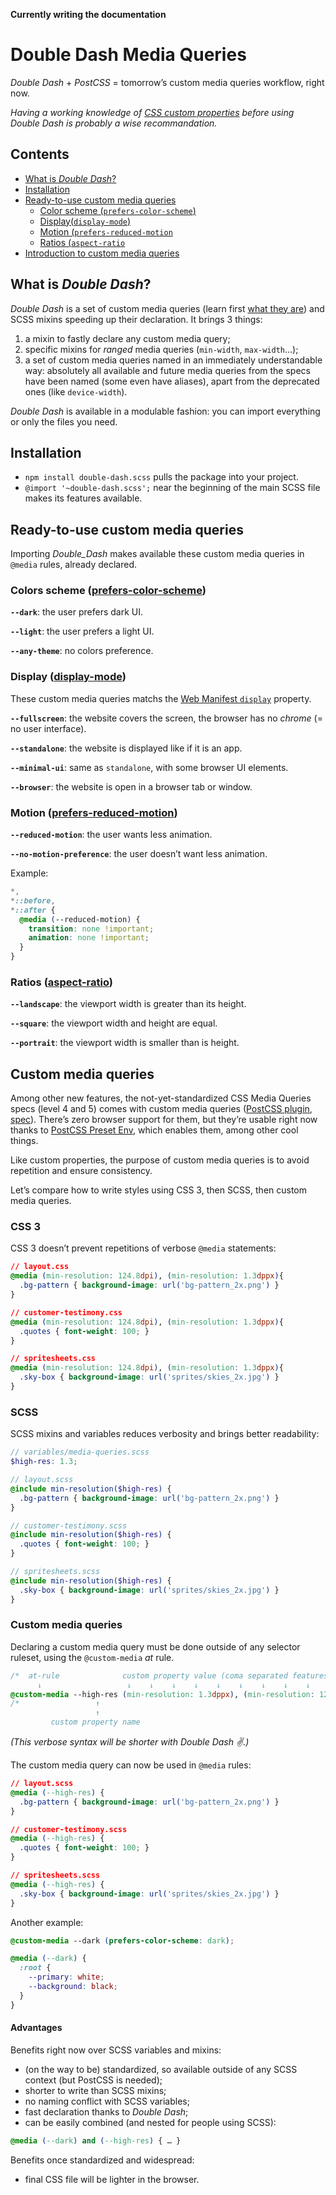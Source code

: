 **Currently writing the documentation**

# Double Dash Media Queries

_Double Dash_ + _PostCSS_ = tomorrow’s custom media queries workflow, right now.

_Having a working knowledge of [CSS custom properties](https://vinceumo.github.io/devNotes/css/2019/02/20/css-customs-properties.html) before using Double Dash is probably a wise recommandation._

## Contents

- [What is _Double Dash_?](#what-is-double-dash)
- [Installation](#installation)
- [Ready-to-use custom media queries](#ready-to-use-custom-media-queries)
  - [Color scheme (`prefers-color-scheme`)](#colors-scheme-prefers-color-scheme)
  - [Display(`display-mode`)](#display-display-mode)
  - [Motion (`prefers-reduced-motion`](#motion-prefers-reduced-motion)
  - [Ratios (`aspect-ratio`](#ratios-aspect-ratio)
- [Introduction to custom media queries](#custom-media-queries)

## What is _Double Dash_?

_Double Dash_ is a set of custom media queries (learn first [what they are](#custom-media-queries)) and SCSS mixins speeding up their declaration. It brings 3 things:

1. a mixin to fastly declare any custom media query;
2. specific mixins for *ranged* media queries (`min-width`, `max-width`…);
3. a set of custom media queries named in an immediately understandable way: absolutely all available and future media queries from the specs have been named (some even have aliases), apart from the deprecated ones (like `device-width`).

*Double Dash* is available in a modulable fashion: you can import everything or only the files you need.

## Installation

- `npm install double-dash.scss` pulls the package into your project.
- `@import '~double-dash.scss';` near the beginning of the main SCSS file makes its features available.

## Ready-to-use custom media queries

Importing *Double_Dash* makes available these custom media queries in `@media` rules, already declared.

### Colors scheme ([prefers-color-scheme](https://developer.mozilla.org/en-US/docs/Web/CSS/@media/prefers-color-scheme))

**`--dark`**: the user prefers dark UI.

**`--light`**: the user prefers a light UI.

**`--any-theme`**: no colors preference.

### Display ([display-mode](https://developer.mozilla.org/en-US/docs/Web/CSS/@media/display-mode))

These custom media queries matchs the [Web Manifest `display`]([https://developer.mozilla.org/en-US/docs/Web/Manifest#display](https://developer.mozilla.org/en-US/docs/Web/Manifest#display)) property.

**`--fullscreen`**: the website covers the screen, the browser has no _chrome_ (= no user interface).

**`--standalone`**: the website is displayed like if it is an app.

**`--minimal-ui`**: same as `standalone`, with some browser UI elements.

**`--browser`**: the website is open in a browser tab or window.

### Motion ([prefers-reduced-motion](https://developer.mozilla.org/en-US/docs/Web/CSS/@media/prefers-reduced-motion))

**`--reduced-motion`**: the user wants less animation.

**`--no-motion-preference`**: the user doesn’t want less animation.

Example:
```scss
*,
*::before,
*::after {
  @media (--reduced-motion) {
    transition: none !important;
    animation: none !important;
  }
}
```

### Ratios ([aspect-ratio](https://developer.mozilla.org/en-US/docs/Web/CSS/@media/aspect-ratio))

**`--landscape`**: the viewport width is greater than its height.

**`--square`**: the viewport width and height are equal.

**`--portrait`**: the viewport width is smaller than is height.

## Custom media queries

Among other new features, the not-yet-standardized CSS Media Queries specs (level 4 and 5) comes with custom media queries ([PostCSS plugin](https://github.com/postcss/postcss-custom-media), [spec](https://drafts.csswg.org/mediaqueries-5/#custom-mq)). There’s zero browser support for them, but they’re usable right now thanks to [PostCSS Preset Env](https://github.com/csstools/postcss-preset-env), which enables them, among other cool things.

Like custom properties, the purpose of custom media queries is to avoid repetition and ensure consistency.

Let’s compare how to write styles using CSS 3, then SCSS, then custom media queries.

### CSS 3

CSS 3 doesn’t prevent repetitions of verbose `@media` statements:
```css
// layout.css
@media (min-resolution: 124.8dpi), (min-resolution: 1.3dppx){
  .bg-pattern { background-image: url('bg-pattern_2x.png') }
}

// customer-testimony.css
@media (min-resolution: 124.8dpi), (min-resolution: 1.3dppx){
  .quotes { font-weight: 100; }
}

// spritesheets.css
@media (min-resolution: 124.8dpi), (min-resolution: 1.3dppx){
  .sky-box { background-image: url('sprites/skies_2x.jpg') }
}
```

### SCSS

SCSS mixins and variables reduces verbosity and brings better readability:
```scss
// variables/media-queries.scss
$high-res: 1.3;

// layout.scss
@include min-resolution($high-res) {
  .bg-pattern { background-image: url('bg-pattern_2x.png') }
}

// customer-testimony.scss
@include min-resolution($high-res) {
  .quotes { font-weight: 100; }
}

// spritesheets.scss
@include min-resolution($high-res) {
  .sky-box { background-image: url('sprites/skies_2x.jpg') }
}
```

### Custom media queries

Declaring a custom media query must be done outside of any selector ruleset, using the `@custom-media` _at_ rule.

```css
/*  at-rule              custom property value (coma separated features list)
      ↓                   ↓    ↓    ↓    ↓    ↓    ↓    ↓    ↓    ↓    ↓    ↓                           */
@custom-media --high-res (min-resolution: 1.3dppx), (min-resolution: 124.8dpi);
/*                 ↑
                   ↑
         custom property name                                              */
```

*(This verbose syntax will be shorter with Double Dash ✌️.)*

The custom media query can now be used in `@media` rules: 

```css
// layout.scss
@media (--high-res) {
  .bg-pattern { background-image: url('bg-pattern_2x.png') }
}

// customer-testimony.scss
@media (--high-res) {
  .quotes { font-weight: 100; }
}

// spritesheets.scss
@media (--high-res) {
  .sky-box { background-image: url('sprites/skies_2x.jpg') }
}
```

Another example:
```css
@custom-media --dark (prefers-color-scheme: dark);

@media (--dark) {
  :root {
    --primary: white;
    --background: black;
  }
}
```

#### Advantages

Benefits right now over SCSS variables and mixins:
- (on the way to be) standardized, so available outside of any SCSS context (but PostCSS is needed);
- shorter to write than SCSS mixins;
- no naming conflict with SCSS variables;
- fast declaration thanks to *Double Dash*;
- can be easily combined (and nested for people using SCSS):
```css
@media (--dark) and (--high-res) { … }
```

Benefits once standardized and widespread:
- final CSS file will be lighter in the browser.


